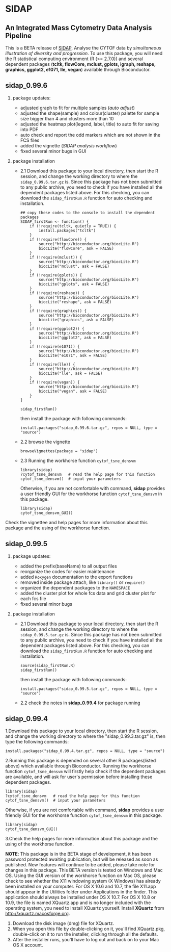SIDAP
=================

An Integrated Mass Cytometry Data Analysis Pipeline
-------------------------------------------------------
This is a BETA release of [SIDAP](http://signbioinfo.github.io/SIDAP), Analyse the CYTOF data by *simultaneous illustration of diversity and progression*. To use this package, you will need the R statistical computing environment (R (>= 2.7.0)) and several dependent packages (**tcltk, flowCore, mclust, gplots, igraph, reshape, graphics, ggplot2, e1071, lle, vegan**) available through Bioconductor. 

**sidap_0.99.6**
--------------------
1. package updates:
    + adjusted graph to fit for multiple samples (*auto adjust*) 
	+ adjusted the shape(sample) and colour(cluster) palette for sample size bigger than 4 and clusters more than 10
	+ adjusted the heatmap plot(legend, label, title) to auto fit for saving into PDF
	+ auto check and report the odd markers which are not shown in the FCS files
    + added the vignette (*SIDAP analysis workflow*) 
    + fixed several minor bugs in GUI

2. package installation

    * 2.1 Download this package to your local directory, then start the R session, and change the working directory to where the `sidap_0.99.6.tar.gz` is. Since this package has not been submitted to any public archive, you need to check if you have installed all the dependent packages listed above. For this checking, you can download the `sidap_firstRun.R` function for auto checking and installation.
    
        ```
        ## copy these codes to the console to install the dependent packages 
        SIDAP_firstRun <- function() {
            if (!require(tcltk, quietly = TRUE)) {
                install.packages("tcltk") 
            }
            if (!require(flowCore)) {
                source("http://bioconductor.org/biocLite.R")
                biocLite("flowCore", ask = FALSE)
            }
            if (!require(mclust)) {
                source("http://bioconductor.org/biocLite.R")
                biocLite("mclust", ask = FALSE)
            }
            if (!require(gplots)) {
                source("http://bioconductor.org/biocLite.R")
                biocLite("gplots", ask = FALSE)
            }
            if (!require(reshape)) {
                source("http://bioconductor.org/biocLite.R")
                biocLite("reshape", ask = FALSE)
            }
            if (!require(graphics)) {
                source("http://bioconductor.org/biocLite.R")
                biocLite("graphics", ask = FALSE)
            }
            if (!require(ggplot2)) {
                source("http://bioconductor.org/biocLite.R")
                biocLite("ggplot2", ask = FALSE)
            }
            if (!require(e1071)) {
                source("http://bioconductor.org/biocLite.R")
                biocLite("e1071", ask = FALSE)
            }
            if (!require(lle)) {
                source("http://bioconductor.org/biocLite.R")
                biocLite("lle", ask = FALSE)
            }
            if (!require(vegan)) {
                source("http://bioconductor.org/biocLite.R")
                biocLite("vegan", ask = FALSE)
            }
        }
        
        sidap_firstRun()
        ```
        
        then install the package with following commands:
        
        ```
        install.packages("sidap_0.99.6.tar.gz", repos = NULL, type = "source")
        ```  
    * 2.2 browse the vignette
    
        ```
        browseVignettes(package = "sidap")
        ```
    
    * 2.3 Running the workhorse function `cytof_tsne_densvm` 
        ```
        library(sidap)
        ?cytof_tsne_densvm   # read the help page for this function
        cytof_tsne_densvm()  # input your parameters
        ```
        Otherwise, if you are not comfortable with command, **sidap** provides a        user friendly GUI for the workhorse function `cytof_tsne_densvm` in this package.
        
        ```
        library(sidap)
        cytof_tsne_densvm_GUI()
        ```
Check the vignettee and help pages for more information about this package and the using of the workhorse function.

**sidap_0.99.5** 
--------------------
1. package updates:
    + added the prefix(baseName) to all output files
	+ reorganize the codes for easier maintenance
    + added `Roxygen` documentation to the export functions 
    + removed inside package attach, like `library()` or `require()`
    + organized the dependent packages to the `NAMESPACE`
    + added the cluster plot for whole fcs data and grid cluster plot for each fcs file
    + fixed several minor bugs 
    
2. package installation

    * 2.1 Download this package to your local directory, then start the R session, and change the working directory to where the `sidap_0.99.5.tar.gz` is. Since this package has not been submitted to any public archive, you need to check if you have installed all the dependent packages listed above. For this checking, you can download the `sidap_firstRun.R` function for auto checking and installation.
    
        ```
        source(sidap_firstRun.R)
        sidap_firstRun()
        ```
        
        then install the package with following commands:
        
        ```
        install.packages("sidap_0.99.5.tar.gz", repos = NULL, type = "source")
        ```  
    * 2.2 check the notes in __sidap_0.99.4__ for package running    
    

**sidap_0.99.4** 
------------------------------------------------
1.Download this package to your local directory, then start the R session, and change the working directory to where the "sidap_0.99.3.tar.gz" is, then
type the following commands:
```
install.packages("sidap_0.99.4.tar.gz", repos = NULL, type = "source")
```  
2.Running this package is depended on several other R packages(listed above) which available through Bioconductor. Running the workhorse function `cytof_tsne_densvm`
will firstly help check if the dependent packages are available, and will ask for user's permission before installing these dependent packages.
```
library(sidap)
?cytof_tsne_densvm   # read the help page for this function
cytof_tsne_densvm()  # input your parameters
```
Otherwise, if you are not comfortable with command, **sidap** provides a user friendly GUI for the workhorse function `cytof_tsne_densvm` in this package.
```
library(sidap)
cytof_tsne_densvm_GUI()
```

3.Check the help pages for more information about this package and the using of the workhorse function.
              
**NOTE**: This package is in the BETA stage of development, it has been password protected awaiting publication, but will be released as soon as published. New features will continue to be added, please take note for changes in this package. This BETA version is tested on Windows and Mac OS. Using the GUI version of the workhorse function on Mac OS, please check to see whether the X11 windowing system (X Windows) has already been installed on your computer. For OS X 10.6 and 10.7, the file X11.app should appear in the Utilities folder under Applications in the finder. This application should always be installed under OS X 10.7. For OS X 10.8 or 10.9, the file is named XQuartz.app and is no longer included with the operating system, you need to install XQuartz yourself. Install **XQuartz** from http://xquartz.macosforge.org.

1. Download the disk image (dmg) file for XQuartz.
2. When you open this file by double-clicking on it, you'll find XQuartz.pkg, double-click on it to run the installer, clicking through all the defaults.
3. After the installer runs, you'll have to log out and back on to your Mac OS X account.

 
 
